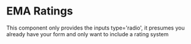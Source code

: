 # EMA Ratings

This component only provides the inputs type='radio', it presumes you already have your form and only want to include a rating system
